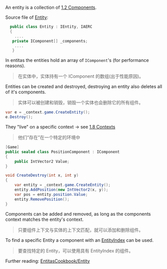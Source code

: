 An entity is a collection of [1.2 Components](1.2%20Components.md).

Source file of [Entity](https://github.com/sschmid/Entitas-CSharp/blob/master/Entitas/Entitas/Entity/Entity.cs):
```csharp
  public class Entity : IEntity, IAERC
  { 
    ....
   private IComponent[] _components;
    ....
   }
```
In entitas the entities hold an array of `IComponent`'s (for performance reasons).

>在实体中，实体持有一个 IComponent 的数组(出于性能原因)。

Entities can be created and destroyed, destroying an entity also deletes all of it's components.

>实体可以被创建和销毁，销毁一个实体也会删除它的所有组件。

```csharp
var e = _context.game.CreateEntity();
e.Destroy();
```
They "live" on a specific context -> see [1.8 Contexts](1.8%20Contexts.md)

>他们“存在”在一个特定的环境中

```csharp
[Game]
public sealed class PositionComponent : IComponent
{
    public IntVector2 Value;
}

void CreateDestroy(int x, int y)
{
    var entity = _context.game.CreateEntity();
    entity.AddPosition(new IntVector2(x, y));
    var pos = entity.position.Value;
    entity.RemovePosition();
}
```
Components can be added and removed, as long as the components context matches the entity's context.

>只要组件上下文与实体的上下文匹配，就可以添加和删除组件。

To find a specific Entity a component with an [EntityIndex](https://github.com/sschmid/Entitas-CSharp/wiki/Components#identifier) can be used.

>要查找特定的 Entity，可以使用具有 EntityIndex 的组件。

Further reading: 
[EntitasCookbook/Entity](https://github.com/mzaks/EntitasCookBook/edit/master/chapters/1_ingredients/102_entity.md)

